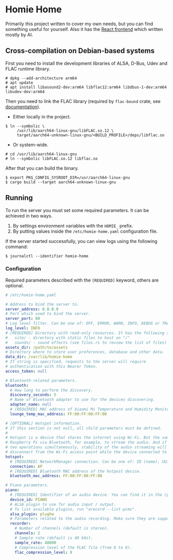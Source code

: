 # Homie Home
Primarily this project written to cover my own needs, but you can find something useful for
yourself. Also it has the [React frontend](https://github.com/lem0nez/homie-panel) which
written mostly by AI.

## Cross-compilation on Debian-based systems
First you need to install the development libraries of ALSA, D-Bus, Udev and FLAC runtime
library.

```
# dpkg --add-architecture arm64
# apt update
# apt install libasound2-dev:arm64 libflac12:arm64 libdbus-1-dev:arm64 libudev-dev:arm64
```

Then you need to link the FLAC library (required by `flac-bound` crate,
see [documentation](https://docs.rs/flac-bound/0.3.0/flac_bound/index.html#building-)).
- Either locally in the project.
```
$ ln --symbolic \
     /usr/lib/aarch64-linux-gnu/libFLAC.so.12 \
     target/aarch64-unknown-linux-gnu/<BUILD_PROFILE>/deps/libflac.so
```
- Or system-wide.
```
# cd /usr/lib/aarch64-linux-gnu
# ln --symbolic libFLAC.so.12 libflac.so
```

After that you can build the binary.

```
$ export PKG_CONFIG_SYSROOT_DIR=/usr/aarch64-linux-gnu
$ cargo build --target aarch64-unknown-linux-gnu
```

## Running
To run the server you must set some required parameters. It can be achieved in two ways.
1. By settings environment variables with the `HOMIE_` prefix.
2. By putting values inside the `/etc/homie-home.yaml` configuration file.

If the server started successfully, you can view logs using the following command:

```
$ journalctl --identifier homie-home
```

### Configuration
Required parameters described with the `[REQUIRED]` keyword, others are optional.

```yaml
# /etc/homie-home.yaml

# Address to bind the server to.
server_address: 0.0.0.0
# Port which used to bind the server.
server_port: 80
# Log level filter. Can be one of: OFF, ERROR, WARN, INFO, DEBUG or TRACE.
log_level: INFO
# [REQUIRED] Directory with read-only resources. It has the following structure:
#   site/ - directory with static files to host on "/"
#   sounds/ - sound effects (see files.rs to review the list of files)
assets_dir: /path/to/assets
# Directory where to store user preferences, database and other data.
data_dir: /var/lib/homie-home
# If string is specified, requests to the server will require
# authentication with this Bearer Token.
access_token: null

# Bluetooth-related parameters.
bluetooth:
  # How long to perform the discovery.
  discovery_seconds: 5
  # Name of Bluetooth adapter to use for the devices discovering.
  adapter_name: null
  # [REQUIRED] MAC address of Xiaomi Mi Temperature and Humidity Monitor 2 (LYWSD03MMC).
  lounge_temp_mac_address: FF:00:FF:00:FF:00

# [OPTIONAL] Hotspot information.
# If this section is not null, all child parameters must be defined.
#
# Hotspot is a device that shares the internet using Wi-Fi. But the same device can connect to
# Raspberry Pi via Bluetooth, for example, to stream the audio. And if the same device will do these
# two operations simultaneously, stability of the audio streaming will be bad. So, we temporary
# disconnect from the Wi-Fi access point while the device connected to us via Bluetooth.
hotspot:
  # [REQUIRED] NetworkManager connection. Can be one of: ID (name), UUID or path.
  connection: AP
  # [REQUIRED] Bluetooth MAC address of the hotpost device.
  bluetooth_mac_address: FF:00:FF:00:FF:00

# Piano parameters.
piano:
  # [REQUIRED] Identifier of an audio device. You can find it in the /proc/asound/cards file.
  device_id: PIANO
  # ALSA plugin to use for audio input / output.
  # To list available plugins, run "arecord --list-pcms".
  alsa_plugin: plughw
  # Parameters related to the audio recording. Make sure they are supported by your device.
  recorder:
    # Number of channels (default is stereo).
    channels: 2
    # Sample rate (default is 48 kHz).
    sample_rate: 48000
    # Compression level of the FLAC file (from 0 to 8).
    flac_compression_level: 8
```
